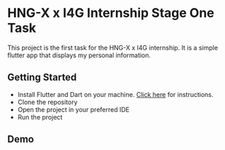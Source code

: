 # HNG-X x I4G Internship Stage One Task

This project is the first task for the HNG-X x I4G internship. It is a simple flutter app that displays my personal information.

## Getting Started

- Install Flutter and Dart on your machine. [Click here](https://flutter.dev/docs/get-started/install) for instructions.
- Clone the repository
- Open the project in your preferred IDE
- Run the project

## Demo


